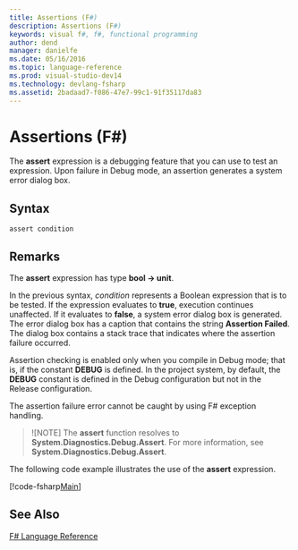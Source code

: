 ```yaml
---
title: Assertions (F#)
description: Assertions (F#)
keywords: visual f#, f#, functional programming
author: dend
manager: danielfe
ms.date: 05/16/2016
ms.topic: language-reference
ms.prod: visual-studio-dev14
ms.technology: devlang-fsharp
ms.assetid: 2badaad7-f086-47e7-99c1-91f35117da83 
---
```


# Assertions (F#)

The **assert** expression is a debugging feature that you can use to test an expression. Upon failure in Debug mode, an assertion generates a system error dialog box.

## Syntax

```
assert condition
```

## Remarks

The **assert** expression has type **bool -&gt; unit**.

In the previous syntax, *condition* represents a Boolean expression that is to be tested. If the expression evaluates to **true**, execution continues unaffected. If it evaluates to **false**, a system error dialog box is generated. The error dialog box has a caption that contains the string **Assertion Failed**. The dialog box contains a stack trace that indicates where the assertion failure occurred.

Assertion checking is enabled only when you compile in Debug mode; that is, if the constant **DEBUG** is defined. In the project system, by default, the **DEBUG** constant is defined in the Debug configuration but not in the Release configuration.

The assertion failure error cannot be caught by using F# exception handling.

>![NOTE] The **assert** function resolves to **System.Diagnostics.Debug.Assert**. For more information, see **System.Diagnostics.Debug.Assert**.

The following code example illustrates the use of the **assert** expression.

[!code-fsharp[Main](snippets/fslangref2/snippet5401.fs)]
    
## See Also

[F&#35; Language Reference](FSharp-Language-Reference.md)

